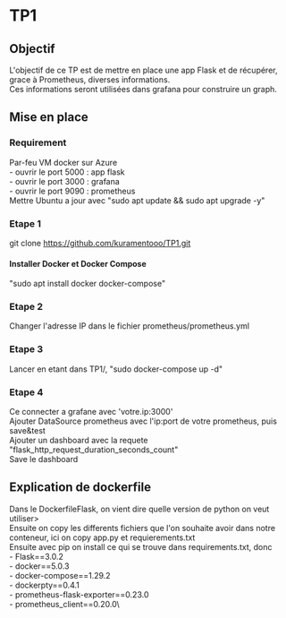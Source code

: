 # TP1

## Objectif

L'objectif de ce TP est de mettre en place une app Flask et de récupérer, grace à Prometheus, diverses informations.\
Ces informations seront utilisées dans grafana pour construire un graph.

## Mise en place

### Requirement
Par-feu VM docker sur Azure\
	- ouvrir le port 5000 : app flask\
	- ouvrir le port 3000 : grafana\
	- ouvrir le port 9090 : prometheus\
Mettre Ubuntu a jour avec "sudo apt update && sudo apt upgrade -y"

### Etape 1

git clone https://github.com/kuramentooo/TP1.git

#### Installer Docker et Docker Compose
"sudo apt install docker docker-compose"

### Etape 2

Changer l'adresse IP dans le fichier prometheus/prometheus.yml

### Etape 3

Lancer en etant dans TP1/, "sudo docker-compose up -d"

### Etape 4

Ce connecter a grafane avec 'votre.ip:3000'\
Ajouter DataSource prometheus avec l'ip:port de votre prometheus, puis save&test\
Ajouter un dashboard avec la requete "flask_http_request_duration_seconds_count"\
Save le dashboard

## Explication de dockerfile

Dans le DockerfileFlask, on vient dire quelle version de python on veut utiliser>\
Ensuite on copy les differents fichiers que l'on souhaite avoir dans notre conteneur, ici on copy app.py et requierements.txt\
Ensuite avec pip on install ce qui se trouve dans requirements.txt, donc\
	- Flask==3.0.2\
	- docker==5.0.3\
	- docker-compose==1.29.2\
	- dockerpty==0.4.1\
	- prometheus-flask-exporter==0.23.0\
 	- prometheus_client==0.20.0\

